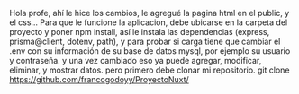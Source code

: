 Hola profe, ahí le hice los cambios, le agregué la pagina html en el public, y el css... Para que le funcione la aplicacion, debe ubicarse en la carpeta
del proyecto y poner npm install, así le instala las dependencias (express, prisma@client, dotenv, path),
y para probar si carga tiene que cambiar el .env con su
información de su base de datos mysql, por ejemplo su usuario y contraseña. y una vez cambiado eso ya puede agregar, modificar, eliminar, y mostrar datos.
pero primero debe clonar mi repositorio. git clone https://github.com/francogodoyy/ProyectoNuxt/
